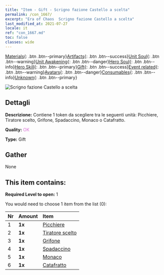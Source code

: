 ```yaml
---
title: "Item - Gift - Scrigno fazione Castello a scelta"
permalink: /con_1667/
excerpt: "Era of Chaos  Scrigno fazione Castello a scelta"
last_modified_at: 2021-07-27
locale: it
ref: "con_1667.md"
toc: false
classes: wide
---
```

 [Materials](/ItemsIT/){: .btn .btn--primary}[Artifacts](/ItemsIT/Artifacts/){: .btn .btn--success}[Unit Soul](/ItemsIT/UnitSoul/){: .btn .btn--warning}[Unit Awakening](/ItemsIT/UnitAwakening/){: .btn .btn--danger}[Hero Soul](/ItemsIT/HeroSoul/){: .btn .btn--info}[Hero Skill](/ItemsIT/HeroSkill/){: .btn .btn--primary}[Gift](/ItemsIT/Gift/){: .btn .btn--success}[Event related](/ItemsIT/Events/){: .btn .btn--warning}[Avatars](/ItemsIT/Avatars/){: .btn .btn--danger}[Consumables](/ItemsIT/Consumables/){: .btn .btn--info}[Unknown](/ItemsIT/Unknown/){: .btn .btn--primary}

 ![Scrigno fazione Castello a scelta](/images/t/i_907283.png)

## Dettagli
 **Descrizione:** Contiene 1 token da scegliere tra le seguenti unità: Picchiere, Tiratore scelto, Grifone, Spadaccino, Monaco o Catafratto.

 **Quality:** <span style="color: #DA70D6">OK</span>

 **Type:** Gift

## Gather

  None

## This item contains:

 **Required Level to open:** 1

 You would need to choose 1 item from the list (0):

  | Nr | Amount |     Item    |
  |:---|:-------|:------------|
  | 1 |  **1x** | [Picchiere](/ItemsIT/unt_190/) |  | 
  | 2 |  **1x** | [Tiratore scelto](/ItemsIT/unt_191/) |  | 
  | 3 |  **1x** | [Grifone](/ItemsIT/unt_192/) |  | 
  | 4 |  **1x** | [Spadaccino](/ItemsIT/unt_193/) |  | 
  | 5 |  **1x** | [Monaco](/ItemsIT/unt_194/) |  | 
  | 6 |  **1x** | [Catafratto](/ItemsIT/unt_195/) |  | 
